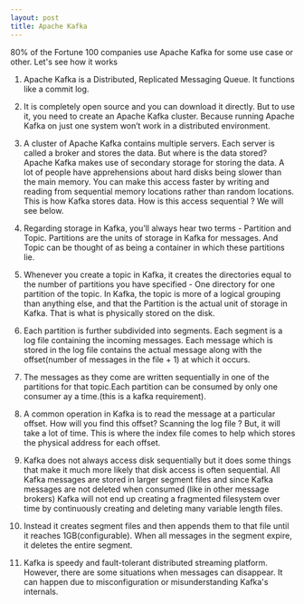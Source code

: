 ```yaml
---
layout: post
title: Apache Kafka
---
```


80% of the Fortune 100 companies use Apache Kafka for some use case or other. Let's see how it works

1. Apache Kafka is a Distributed, Replicated Messaging Queue. It functions like a commit log.

2. It is completely open source and you can download it directly. But to use it, you need to create an Apache Kafka cluster. Because running Apache Kafka on just one system won’t work in a distributed environment.

3. A cluster of Apache Kafka contains multiple servers. Each server is called a broker and stores the data. But where is the data stored? Apache Kafka makes use of secondary storage for storing the data. A lot of people have apprehensions about hard disks being slower than the main memory. You can make this access faster by writing and reading from sequential memory locations rather than random locations. This is how Kafka stores data. How is this access sequential ? We will see below.

4. Regarding storage in Kafka, you’ll always hear two terms - Partition and Topic. Partitions are the units of storage in Kafka for messages. And Topic can be thought of as being a container in which these partitions lie.

5. Whenever you create a topic in Kafka, it creates the directories equal to the number of partitions you have specified - One directory for one partition of the topic. In Kafka, the topic is more of a logical grouping than anything else, and that the Partition is the actual unit of storage in Kafka. That is what is physically stored on the disk. 

6. Each partition is further subdivided into segments. Each segment is a log file containing the incoming messages. Each message which is stored in the log file contains the actual message along with the offset(number of messages in the file + 1) at which it occurs.

7. The messages as they come are written sequentially in one of the partitions for that topic.Each partition can be consumed by only one consumer ay a time.(this is a kafka requirement). 

8. A common operation in Kafka is to read the message at a particular offset. How will you find this offset? Scanning the log file ? But, it will take a lot of time. This is where the index file comes to help which stores the physical address for each offset.

9. Kafka does not always access disk sequentially but it does some things that make it much more likely that disk access is often sequential. All Kafka messages are stored in larger segment files and since Kafka messages are not deleted when consumed (like in other message brokers) Kafka will not end up creating a fragmented filesystem over time by continuously creating and deleting many variable length files.

10. Instead it creates segment files and then appends them to that file until it reaches 1GB(configurable). When all messages in the segment expire, it deletes the entire segment.

11. Kafka is speedy and fault-tolerant distributed streaming platform. However, there are some situations when messages can disappear. It can happen due to misconfiguration or misunderstanding Kafka's internals.
